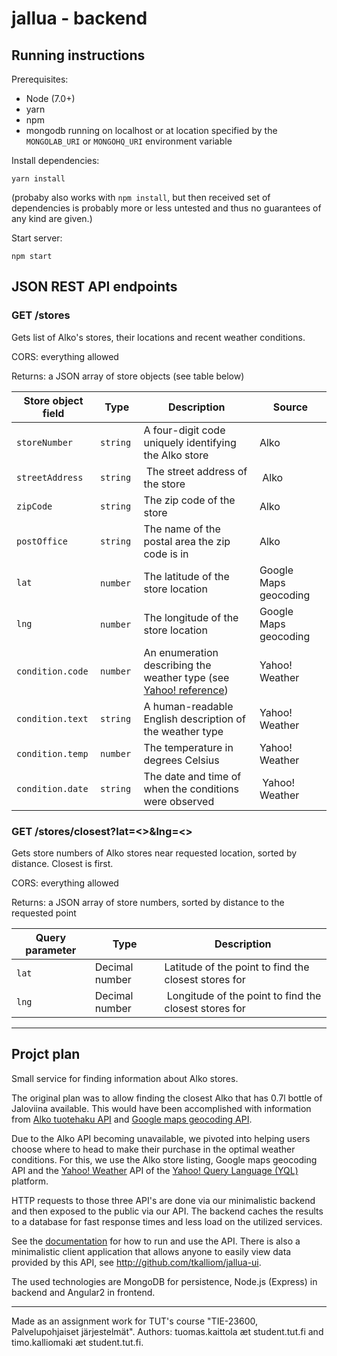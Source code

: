 # jallua - backend

## Running instructions
Prerequisites:
- Node (7.0+)
- yarn
- npm
- mongodb running on localhost or at location specified by the `MONGOLAB_URI` or `MONGOHQ_URI` environment variable

Install dependencies:
```
yarn install
```
(probaby also works with `npm install`, but then received set of dependencies is probably more or less untested and thus no guarantees of any kind are given.)

Start server:
```
npm start
```

## JSON REST API endpoints

### GET /stores
Gets list of Alko's stores, their locations and recent weather conditions.

CORS: everything allowed

Returns: a JSON array of store objects (see table below)

Store object field | Type | Description | Source
--- | --- | --- | ---
`storeNumber` | `string` | A four-digit code uniquely identifying the Alko store | Alko
`streetAddress` | `string` | The street address of the store | Alko
`zipCode` | `string` | The zip code of the store | Alko
`postOffice` | `string` | The name of the postal area the zip code is in | Alko
`lat` | `number` | The latitude of the store location | Google Maps geocoding
`lng` | `number` | The longitude of the store location | Google Maps geocoding
`condition.code` | `number` | An enumeration describing the weather type (see [Yahoo! reference](https://developer.yahoo.com/weather/documentation.html#codes)) | Yahoo! Weather
`condition.text` | `string` | A human-readable English description of the weather type | Yahoo! Weather
`condition.temp` | `number` | The temperature in degrees Celsius | Yahoo! Weather
`condition.date` | `string` | The date and time of when the conditions were observed | Yahoo! Weather


### GET /stores/closest?lat=<>&lng=<>

Gets store numbers of Alko stores near requested location, sorted by distance. Closest is first.

CORS: everything allowed

Returns: a JSON array of store numbers, sorted by distance to the requested point

Query parameter | Type | Description
--- | --- | ---
`lat` | Decimal number | Latitude of the point to find the closest stores for
`lng` | Decimal number | Longitude of the point to find the closest stores for

---

## Projct plan
Small service for finding information about Alko stores.

The original plan was to allow finding the closest Alko that has 0.7l bottle of Jaloviina available. This would have been accomplished with information from [Alko tuotehaku API] and [Google maps geocoding API].

Due to the Alko API becoming unavailable, we pivoted into helping users choose where to head to make their purchase in the optimal weather conditions. For this, we use the Alko store listing, Google maps geocoding API and the [Yahoo! Weather] API of the [Yahoo! Query Language (YQL)] platform.

HTTP requests to those three API's are done via our minimalistic backend and then exposed to the public via our API. The backend caches the results to a database for fast response times and less load on the utilized services.

See the [documentation](backend/README.md) for how to run and use the API. There is also a minimalistic client application that allows anyone to easily view data provided by this API, see <http://github.com/tkalliom/jallua-ui>.

The used technologies are MongoDB for persistence, Node.js (Express) in backend and Angular2 in frontend.

---

Made as an assignment work for TUT's course "TIE-23600, Palvelupohjaiset järjestelmät". Authors: tuomas.kaittola æt student.tut.fi and timo.kalliomaki æt student.tut.fi.

[Alko tuotehaku API]: <http://apisuomi.fi/shop/json/alko-tuotehaku-api/>
[Google maps geocoding API]: <https://developers.google.com/maps/documentation/geocoding/>
[Yahoo! Weather]: https://developer.yahoo.com/weather/
[Yahoo! Query Language (YQL)]: https://developer.yahoo.com/yql/

